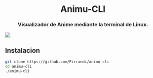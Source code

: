 <h1 align="center">Animu-CLI</h1>
<h3 align="center">Visualizador de Anime mediante la terminal de Linux.</h3>

![](https://i.imgur.com/axNo93p.png)

## Instalacion

```bash
git clone https://github.com/Pirrandi/animu-cli
cd animu-cli
./animu-cli
```
